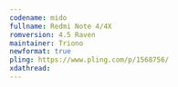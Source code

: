 ```yaml
---
codename: mido
fullname: Redmi Note 4/4X
romversion: 4.5 Raven
maintainer: Triono
newformat: true
pling: https://www.pling.com/p/1568756/
xdathread:
---
```


